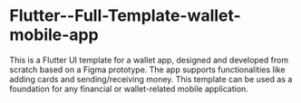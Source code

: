# Flutter--Full-Template-wallet-mobile-app
This is a Flutter UI template for a wallet app, designed and developed from scratch based on a Figma prototype. The app supports functionalities like adding cards and sending/receiving money. This template can be used as a foundation for any financial or wallet-related mobile application.
